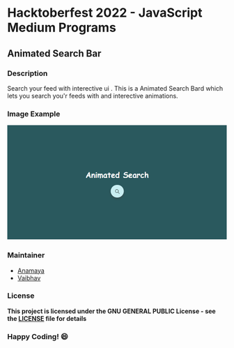 # Hacktoberfest 2022 - JavaScript Medium Programs

## Animated Search Bar

### Description
Search your feed with interective ui . This is a Animated Search Bard which lets you search you'r feeds with and interective animations.

### Image Example
![GitHubFinder](./preview.png)

### Maintainer
- [Anamaya](https://www.linkedin.com/in/anamaya1729/)
- [Vaibhav](https://https://www.linkedin.com/in/vaibhava17/)

### License
**This project is licensed under the GNU GENERAL PUBLIC License - see the [LICENSE](../../LICEENSE) file for details**

### Happy Coding! :smile: